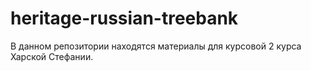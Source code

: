 # heritage-russian-treebank

В данном репозитории находятся материалы для курсовой 2 курса Харской Стефании.
